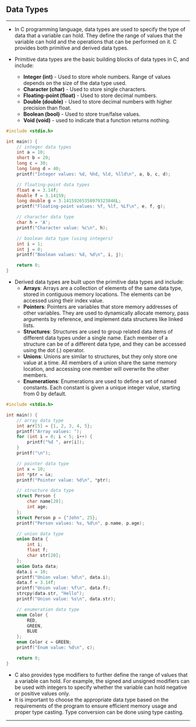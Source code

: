 ## Data Types
***

- In C programming language, data types are used to specify the type of data that a variable can hold. They define the range of values that the variable can hold and the operations that can be performed on it. C provides both primitive and derived data types.
- Primitive data types are the basic building blocks of data types in C, and include:

    - **Integer (int)** - Used to store whole numbers. Range of values depends on the size of the data type used.
    - **Character (char)** - Used to store single characters.
    - **Floating-point (float)** - Used to store decimal numbers.
    - **Double (double)** - Used to store decimal numbers with higher precision than float.
    - **Boolean (bool)** - Used to store true/false values.
    - **Void (void)** - used to indicate that a function returns nothing.
```c
#include <stdio.h>

int main() {
    // integer data types
    int a = 10;
    short b = 20;
    long c = 30;
    long long d = 40;
    printf("Integer values: %d, %hd, %ld, %lld\n", a, b, c, d);

    // floating-point data types
    float e = 3.14f;
    double f = 3.14159;
    long double g = 3.14159265358979323846L;
    printf("Floating-point values: %f, %lf, %Lf\n", e, f, g);

    // character data type
    char h = 'A';
    printf("Character value: %c\n", h);

    // boolean data type (using integers)
    int i = 1;
    int j = 0;
    printf("Boolean values: %d, %d\n", i, j);

    return 0;
}

```
- Derived data types are built upon the primitive data types and include:
    - **Arrays**: Arrays are a collection of elements of the same data type, stored in contiguous memory locations. The elements can be accessed using their index value.
    - **Pointers**: Pointers are variables that store memory addresses of other variables. They are used to dynamically allocate memory, pass arguments by reference, and implement data structures like linked lists.
    - **Structures**: Structures are used to group related data items of different data types under a single name. Each member of a structure can be of a different data type, and they can be accessed using the dot (.) operator.
    - **Unions**: Unions are similar to structures, but they only store one value at a time. All members of a union share the same memory location, and accessing one member will overwrite the other members.
    - **Enumerations**: Enumerations are used to define a set of named constants. Each constant is given a unique integer value, starting from 0 by default.

```c
#include <stdio.h>

int main() {
    // array data type
    int arr[5] = {1, 2, 3, 4, 5};
    printf("Array values: ");
    for (int i = 0; i < 5; i++) {
        printf("%d ", arr[i]);
    }
    printf("\n");

    // pointer data type
    int x = 10;
    int *ptr = &x;
    printf("Pointer value: %d\n", *ptr);

    // structure data type
    struct Person {
        char name[20];
        int age;
    };
    struct Person p = {"John", 25};
    printf("Person values: %s, %d\n", p.name, p.age);

    // union data type
    union Data {
        int i;
        float f;
        char str[20];
    };
    union Data data;
    data.i = 10;
    printf("Union value: %d\n", data.i);
    data.f = 3.14f;
    printf("Union value: %f\n", data.f);
    strcpy(data.str, "Hello");
    printf("Union value: %s\n", data.str);

    // enumeration data type
    enum Color {
        RED,
        GREEN,
        BLUE
    };
    enum Color c = GREEN;
    printf("Enum value: %d\n", c);

    return 0;
}

```
- C also provides type modifiers to further define the range of values that a variable can hold. For example, the signed and unsigned modifiers can be used with integers to specify whether the variable can hold negative or positive values only.
- It is important to choose the appropriate data type based on the requirements of the program to ensure efficient memory usage and proper type casting. Type conversion can be done using type casting.

***